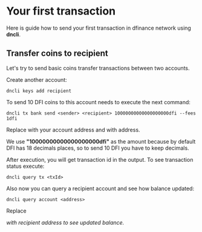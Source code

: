 # Your first transaction

Here is guide how to send your first transaction in dfinance network using **dncli**.

## Transfer coins to recipient

Let's try to send basic coins transfer transactions between two accounts.

Create another account:

```text
dncli keys add recipient
```

To send 10 DFI coins to this account needs to execute the next command:

```text
dncli tx bank send <sender> <recipient> 10000000000000000000dfi --fees 1dfi
```

Replace **<sender>** with your account address and **<recipient>** with **<recipient>** address.

We use **"10000000000000000000dfi"** as the amount because by default DFI has 18 decimals places, so to send 10 DFI you have to keep decimals.

After execution, you will get transaction id in the output. To see transaction status execute:

```text
dncli query tx <txId>
```

Also now you can query a recipient account and see how balance updated:

```text
dncli query account <address>
```

Replace **<address>** with recipient address to see updated balance.

